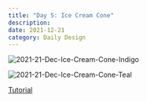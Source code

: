 ```yaml
---
title: "Day 5: Ice Cream Cone"
description:
date: 2021-12-21 
category: Daily Design
---
```


![2021-21-Dec-Ice-Cream-Cone-Indigo](https://user-images.githubusercontent.com/3475947/147011111-c560dd7c-397e-472b-9d29-97592a2d6708.png)

![2021-21-Dec-Ice-Cream-Cone-Teal](https://user-images.githubusercontent.com/3475947/147011119-2d98cbaf-83ac-4448-964c-3457e952a559.png)

[Tutorial](https://www.youtube.com/watch?v=JbHgRnf9SZQ)
